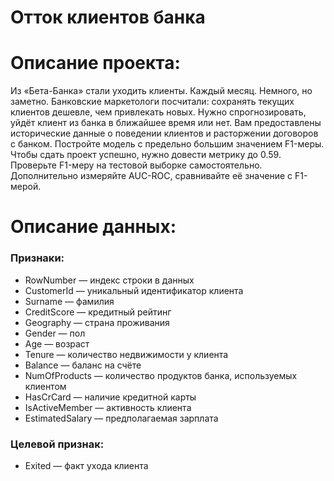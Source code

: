# Отток клиентов банка

# Описание проекта:
Из «Бета-Банка» стали уходить клиенты. Каждый месяц. Немного, но заметно. Банковские маркетологи посчитали: сохранять текущих клиентов дешевле, чем привлекать новых.
Нужно спрогнозировать, уйдёт клиент из банка в ближайшее время или нет. Вам предоставлены исторические данные о поведении клиентов и расторжении договоров с банком.
Постройте модель с предельно большим значением F1-меры. Чтобы сдать проект успешно, нужно довести метрику до 0.59. Проверьте F1-меру на тестовой выборке самостоятельно.
Дополнительно измеряйте AUC-ROC, сравнивайте её значение с F1-мерой.

# Описание данных:
### Признаки:
* RowNumber — индекс строки в данных
* CustomerId — уникальный идентификатор клиента
* Surname — фамилия
* CreditScore — кредитный рейтинг
* Geography — страна проживания
* Gender — пол
* Age — возраст
* Tenure — количество недвижимости у клиента
* Balance — баланс на счёте
* NumOfProducts — количество продуктов банка, используемых клиентом
* HasCrCard — наличие кредитной карты
* IsActiveMember — активность клиента
* EstimatedSalary — предполагаемая зарплата
### Целевой признак:
* Exited — факт ухода клиента
